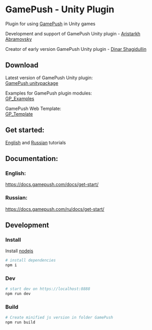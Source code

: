 # GamePush - Unity Plugin 
Plugin for using [GamePush](https://gamepush.com/?r=NzQ4) in Unity games

Development and support of GamePush Unity plugin - [Aristarkh Abramovsky](https://gitlab.com/kerioth)

Creator of early version GamePush Unity plugin - [Dinar Shagidullin](https://gitlab.com/shagidullin)



## Download
Latest version of GamePush Unity plugin:  
[GamePush unitypackage](https://github.com/GamePushService/GamePush-Unity-plugin/tree/main/Releases/GamePush)

Examples for GamePush plugin modules:  
[GP_Examples](https://github.com/GamePushService/GamePush-Unity-plugin/blob/main/Releases/GamePush/GP_Examples.unitypackage)

GamePush Web Template:  
[GP_Template](https://github.com/GamePushService/GamePush-Unity-plugin/blob/main/Releases/GamePush/GP_Template.unitypackage)

##

## Get started:

[English](https://docs.gamepush.com/tutorials/adding-plugin-to-a-unity-project/) and [Russian](https://docs.gamepush.com/ru/tutorials/adding-plugin-to-a-unity-project/) tutorials

## Documentation:

### English:
https://docs.gamepush.com/docs/get-start/

### Russian:
https://docs.gamepush.com/ru/docs/get-start/

## Development

### Install

Install [nodejs](https://nodejs.org/en/)

```sh 
# install dependencies
npm i
```

### Dev


```sh 
# start dev on https://localhost:8888
npm run dev
```

### Build


```sh 
# Create minified js version in folder GamePush
npm run build
```
